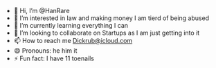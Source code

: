 - 👋 Hi, I’m @HanRare
- 👀 I’m interested in law and making money I am tierd of being abused
- 🌱 I’m currently learning everything I can
- 💞️ I’m looking to collaborate on Startups as I am just getting into it
- 📫 How to reach me Dickrub@icloud.com
- 😄 Pronouns: he him it
- ⚡ Fun fact: I have 11 toenails
<!---
HanRare/HanRare is a ✨ special ✨ repository because its `README.md` (this file) appears on your GitHub profile.
You can click the Preview link to take a look at your changes.
--->
